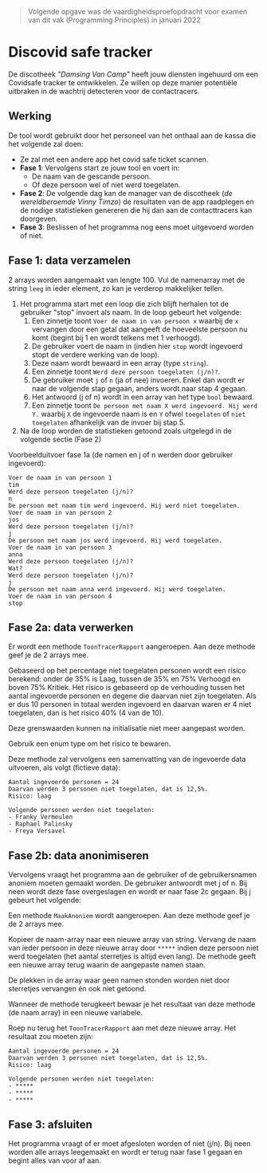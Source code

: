 
> Volgende opgave was de vaardigheidsproefopdracht voor examen van dit vak (Programming Principles) in januari 2022

# Discovid safe tracker

De discotheek *"Damsing Van Camp"* heeft jouw diensten ingehuurd om een Covidsafe tracker te ontwikkelen. Ze willen op deze manier potentiële uitbraken in de wachtrij detecteren voor de contactracers.

## Werking

De tool wordt gebruikt door het personeel van het onthaal aan de kassa die het volgende zal doen:

* Ze zal met een andere app het covid safe ticket scannen.
* **Fase 1**: Vervolgens start ze jouw tool en voert in:
    * De naam van de gescande persoon.
    * Of deze persoon wel of niet werd toegelaten.
* **Fase 2**: De volgende dag kan de manager van de discotheek (*de wereldberoemde Vinny Timzo*) de resultaten van de app raadplegen en de nodige statistieken genereren die hij dan aan de contacttracers kan doorgeven.
*  **Fase 3**: Beslissen of het programma nog eens moet uitgevoerd worden of niet.

## Fase 1: data verzamelen

2 arrays worden aangemaakt van lengte 100. Vul de namenarray met de string ``leeg`` in ieder element, zo kan je verderop makkelijker tellen.

1. Het programma start met een loop die zich blijft herhalen tot de gebruiker "stop" invoert als naam. In de loop gebeurt het volgende:
    1. Een zinnetje toont ``Voer de naam in van persoon x`` waarbij de `x` vervangen door een getal dat aangeeft de hoeveelste persoon nu komt (begint bij 1 en wordt telkens met 1 verhoogd).
    2. De gebruiker voert de naam in (indien hier ``stop`` wordt ingevoerd stopt de verdere werking van de loop). 
    3. Deze naam wordt bewaard in een array (type ``string``).
    4. Een zinnetje toont ``Werd deze persoon toegelaten (j/n)?``. 
    5. De gebruiker moet ``j`` of ``n`` (ja of nee) invoeren. Enkel dan wordt er naar de volgende stap gegaan, anders wordt naar stap 4 gegaan.
    6. Het antwoord (j of n) wordt in een array van het type ``bool`` bewaard.
    7. Een zinnetje toont ``De persoon met naam X werd ingevoerd. Hij werd Y.`` waarbij ``X`` de ingevoerde naam is en ``Y`` ofwel ``toegelaten`` of ``niet toegelaten`` afhankelijk van de invoer bij stap 5.
2. Na de loop worden de statistieken getoond zoals uitgelegd in de volgende sectie (Fase 2)


Voorbeelduitvoer fase 1a (de namen en j of n werden door gebruiker ingevoerd):

```text
Voer de naam in van persoon 1
tim
Werd deze persoon toegelaten (j/n)?
n
De persoon met naam tim werd ingevoerd. Hij werd niet toegelaten.
Voer de naam in van persoon 2
jos
Werd deze persoon toegelaten (j/n)?
j
De persoon met naam jos werd ingevoerd. Hij werd toegelaten.
Voer de naam in van persoon 3
anna
Werd deze persoon toegelaten (j/n)?
Wat?
Werd deze persoon toegelaten (j/n)?
j
De persoon met naam anna werd ingevoerd. Hij werd toegelaten.
Voer de naam in van persoon 4
stop
```


## Fase 2a: data verwerken

Er wordt een methode ``ToonTracerRapport`` aangeroepen. Aan deze methode geef je de 2 arrays mee. 

Gebaseerd op het percentage niet toegelaten personen wordt een risico berekend: onder de 35% is Laag, tussen de 35% en 75% Verhoogd en boven 75% Kritiek. Het risico is gebaseerd op de verhouding tussen het aantal ingevoerde personen en degene die daarvan niet zijn toegelaten. Als er dus 10 personen in totaal werden ingevoerd en daarvan waren er 4 niet toegelaten, dan is het risico 40% (4 van de 10).

Deze grenswaarden kunnen na initialisatie niet meer aangepast worden.

Gebruik een enum type om het risico te bewaren.

Deze methode zal vervolgens een samenvatting van de ingevoerde data uitvoeren, als volgt (fictieve data):


```text
Aantal ingevoerde personen = 24
Daarvan werden 3 personen niet toegelaten, dat is 12,5%.
Risico: laag

Volgende personen werden niet toegelaten:
- Franky Vermeulen
- Raphael Palinsky
- Freya Versavel
```

## Fase 2b: data anonimiseren

Vervolgens vraagt het programma aan de gebruiker of de gebruikersnamen anoniem moeten gemaakt worden. De gebruiker antwoordt met j of n. Bij neen wordt deze fase overgeslagen en wordt er naar fase 2c gegaan. Bij j gebeurt het volgende:

Een methode ``MaakAnoniem`` wordt aangeroepen. Aan deze methode geef je de 2 arrays mee. 

Kopieer de naam-array naar een nieuwe array van string. Vervang de naam van ieder persoon in deze nieuwe array door ``*****`` indien deze persoon niet werd toegelaten (het aantal sterretjes is altijd even lang). De methode geeft een nieuwe array terug waarin de aangepaste namen staan.

De plekken in de array waar geen namen stonden worden niet door sterretjes vervangen én ook niet getoond.

Wanneer de methode terugkeert bewaar je het resultaat van deze methode (de naam array) in een nieuwe variabele.

Roep nu terug het ``ToonTracerRapport`` aan met deze nieuwe array. Het resultaat zou moeten zijn:


```text
Aantal ingevoerde personen = 24
Daarvan werden 3 personen niet toegelaten, dat is 12,5%.
Risico: laag

Volgende personen werden niet toegelaten:
- *****
- *****
- *****
```


## Fase 3: afsluiten

Het programma vraagt of er moet afgesloten worden of niet (j/n). Bij neen worden alle arrays leegemaakt en wordt er terug naar fase 1 gegaan en begint alles van voor af aan.



